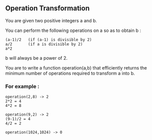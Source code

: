 ## Operation Transformation
You are given two positive integers a and b.

You can perform the following operations on a so as to obtain b :

    (a-1)/2   (if (a-1) is divisible by 2)
    a/2       (if a is divisible by 2)
    a*2

b will always be a power of 2.

You are to write a function operation(a,b) that efficiently returns the minimum number of operations required to transform a into b.

### For example :

    operation(2,8) -> 2
    2*2 = 4
    4*2 = 8
    
    operation(9,2) -> 2
    (9-1)/2 = 4
    4/2 = 2
    
    operation(1024,1024) -> 0
    
    